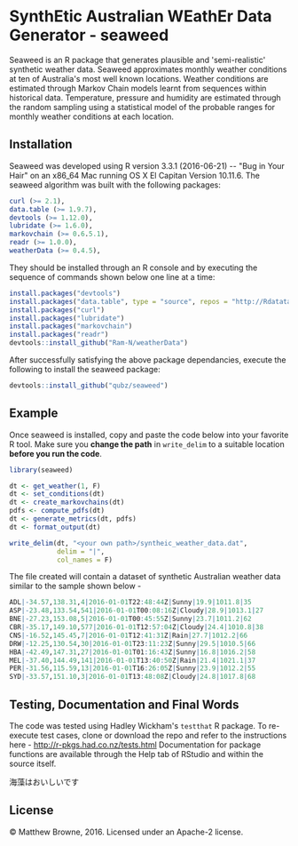 # SynthEtic Australian WEathEr Data Generator - seaweed
Seaweed is an R package that generates plausible and 'semi-realistic' synthetic weather data. Seaweed approximates monthly weather conditions at ten of Australia's most well known locations. Weather conditions are estimated through Markov Chain models learnt from sequences within historical data. Temperature, pressure and humidity are estimated through the random sampling using a statistical model of the probable ranges for monthly weather conditions at each location.

## Installation
Seaweed was developed using R version 3.3.1 (2016-06-21) -- "Bug in Your Hair" on an x86_64 Mac running OS X El Capitan Version 10.11.6. The seaweed algorithm was built with the following packages:

```r
curl (>= 2.1),
data.table (>= 1.9.7),
devtools (>= 1.12.0),
lubridate (>= 1.6.0),
markovchain (>= 0.6.5.1),
readr (>= 1.0.0),
weatherData (>= 0.4.5),
```

They should be installed through an R console and by executing the sequence of commands shown below one line at a time:

```r
install.packages("devtools")
install.packages("data.table", type = "source", repos = "http://Rdatatable.github.io/data.table")
install.packages("curl")
install.packages("lubridate")
install.packages("markovchain")
install.packages("readr")
devtools::install_github("Ram-N/weatherData")
```
After successfully satisfying the above package dependancies, execute the following to install the seaweed package:

```r
devtools::install_github("qubz/seaweed")
```
## Example

Once seaweed is installed, copy and paste the code below into your favorite R tool. Make sure you __change the path__ in ```write_delim``` to a suitable location __before you run the code__.

```r
library(seaweed)

dt <- get_weather(1, F)
dt <- set_conditions(dt)
dt <- create_markovchains(dt)
pdfs <- compute_pdfs(dt)
dt <- generate_metrics(dt, pdfs)
dt <- format_output(dt)

write_delim(dt, "<your own path>/syntheic_weather_data.dat",
            delim = "|",
            col_names = F)
```
The file created will contain a dataset of synthetic Australian weather data similar to the sample shown below -
```r
ADL|-34.57,138.31,4|2016-01-01T22:48:44Z|Sunny|19.9|1011.8|35
ASP|-23.48,133.54,541|2016-01-01T00:08:16Z|Cloudy|28.9|1013.1|27
BNE|-27.23,153.08,5|2016-01-01T00:45:55Z|Sunny|23.7|1011.2|62
CBR|-35.17,149.10,577|2016-01-01T12:57:04Z|Cloudy|24.4|1010.8|38
CNS|-16.52,145.45,7|2016-01-01T12:41:31Z|Rain|27.7|1012.2|66
DRW|-12.25,130.54,30|2016-01-01T23:11:23Z|Sunny|29.5|1010.5|66
HBA|-42.49,147.31,27|2016-01-01T01:16:43Z|Sunny|16.8|1016.2|58
MEL|-37.40,144.49,141|2016-01-01T13:40:50Z|Rain|21.4|1021.1|37
PER|-31.56,115.59,13|2016-01-01T16:26:05Z|Sunny|23.9|1012.2|55
SYD|-33.57,151.10,3|2016-01-01T13:48:08Z|Cloudy|24.8|1017.8|68
```
## Testing, Documentation and Final Words
The code was tested using Hadley Wickham's ```testthat``` R package. To re-execute test cases, clone or download the repo  and refer to the instructions here - http://r-pkgs.had.co.nz/tests.html
Documentation for package functions are available through the Help tab of RStudio and within the source itself.

海藻はおいしいです
## License
© Matthew Browne, 2016. Licensed under an Apache-2 license.
